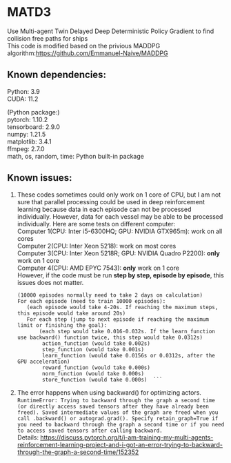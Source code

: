 # MATD3
Use Multi-agent Twin Delayed Deep Deterministic Policy Gradient to find collision free paths for ships  
This code is modified based on the privious MADDPG algorithm:https://github.com/Emmanuel-Naive/MADDPG

## Known dependencies: 
  Python: 3.9  
  CUDA: 11.2  
  
  (Python package:)  
  pytorch: 1.10.2  
  tensorboard: 2.9.0  
  numpy: 1.21.5  
  matplotlib: 3.4.1  
  ffmpeg: 2.7.0  
  math, os, random, time: Python built-in package

## Known issues:
  1. These codes sometimes could only work on 1 core of CPU, but I am not sure that parallel processing could be used in deep reinforcement learning because data in each episode can not be processed individually. However, data for each vessel may be able to be processed individually.
      Here are some tests on different computer:  
      Computer 1(CPU: Inter i5-6300HQ; GPU: NVIDIA GTX965m): work on all cores  
      Computer 2(CPU: Inter Xeon 5218): work on most cores  
      Computer 3(CPU: Inter Xeon 5218R; GPU: NVIDIA Quadro P2200): **only** work on 1 core  
      Computer 4(CPU: AMD EPYC 7543): **only** work on 1 core  
     However, if the code must be run **step by step, episode by episode**, this issues does not matter.  
     ```Some tests results are here(test on computer 1):
     (10000 episodes normally need to take 2 days on calculation)  
     For each episode (need to train 10000 episodes):
        (each episode would take 4-20s. If reaching the maximum steps, this episode would take around 20s)  
        For each step (jump to next episode if reaching the maximum limit or finishing the goal): 
            (each step would take 0.016-0.032s. If the learn_function use backward() function twice, this step would take 0.0312s)  
             action_function (would take 0.002s)  
             step_function (would take 0.001s)  
             learn_function (would take 0.0156s or 0.0312s, after the GPU acceleration)  
             reward_function (would take 0.000s)  
             norm_function (would take 0.000s)  
             store_function (would take 0.000s)  ```
  2. The error happens when using backward() for optimizing actors.  
  ```RuntimeError: Trying to backward through the graph a second time (or directly access saved tensors after they have already been freed). Saved intermediate values of the graph are freed when you call .backward() or autograd.grad(). Specify retain_graph=True if you need to backward through the graph a second time or if you need to access saved tensors after calling backward.```  
 Details: https://discuss.pytorch.org/t/i-am-training-my-multi-agents-reinforcement-learning-project-and-i-got-an-error-trying-to-backward-through-the-graph-a-second-time/152352
